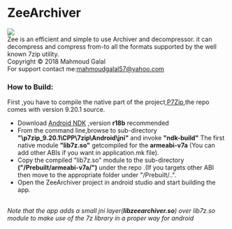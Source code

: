 # ZeeArchiver
![](https://github.com/mahmoudgalal/ZeeArchiver/raw/master/app/src/main/res/drawable-hdpi/zeearchiver.png)      
Zee is an efficient and simple to use Archiver and decompressor. it can decompress and compress from-to all the formats supported by the well known 7zip utility. <br/>Copyright © 2018 Mahmoud Galal <br/>For support contact me:mahmoudgalal57@yahoo.com
<br/>
### How to Build:<br/>
First ,you have to compile the native part of the project,[P7Zip](http://p7zip.sourceforge.net/),the repo comes with version 9.20.1 source.
  - Download [Android NDK](https://developer.android.com/ndk/)  ,version <b>r18b</b> recommended 
  - From the command line,browse to sub-directory <b>"\p7zip_9.20.1\CPP\7zip\Android\jni"</b> and invoke <b>"ndk-build"</b>
  The first native module <b>"lib7z.so"</b> getcompiled for the <b>armeabi-v7a</b> (You can add other ABIs if you want in application.mk file).
  - Copy the compiled "lib7z.so" module to the sub-directory <b>("/Prebuilt/armeabi-v7a/")</b> under the repo .(If you targets other ABI then move to the
  appropriate folder under "/Prebuilt/..".
  - Open the ZeeArchiver project in android studio and start building the app.
<br/>
<i>Note that the app adds a small jni layer(<b>libzeearchiver.so</b>) over lib7z.so module to make use of the 7z library in a proper way for android</i>
